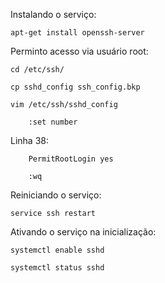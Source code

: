Instalando o serviço:

    apt-get install openssh-server

Perminto acesso via usuário root:

    cd /etc/ssh/

    cp sshd_config ssh_config.bkp

    vim /etc/ssh/sshd_config

        :set number

Linha 38:

        PermitRootLogin yes

        :wq

Reiniciando o serviço:

    service ssh restart

Ativando o serviço na inicialização:

    systemctl enable sshd

    systemctl status sshd